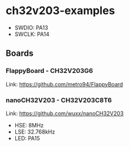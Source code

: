# ch32v203-examples

- SWDIO: PA13
- SWCLK: PA14

## Boards

### FlappyBoard - CH32V203G6

Link: <https://github.com/metro94/FlappyBoard>

### nanoCH32V203 - CH32V203C8T6

Link: <https://github.com/wuxx/nanoCH32V203>

- HSE: 8MHz
- LSE: 32.768kHz
- LED: PA15
